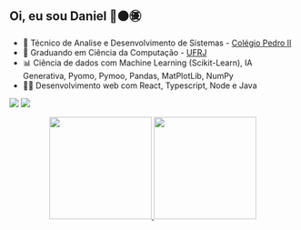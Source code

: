 ## Oi, eu sou Daniel 👋🟠㊝

- 🏫 Técnico de Analise e Desenvolvimento de Sistemas - <a href="https://cp2.g12.br/index.php" targe="blank"> Colégio Pedro II </a>
- 📖 Graduando em Ciência da Computação - <a href="https://ufrj.br/" target="blank">UFRJ</a>
- 📊 Ciência de dados com Machine Learning (Scikit-Learn), IA Generativa, Pyomo, Pymoo, Pandas, MatPlotLib, NumPy
- 👨‍💻 Desenvolvimento web com React, Typescript, Node e Java

<a href="https://www.linkedin.com/in/daniel-arruda-7b44811a4/"><img src="https://img.shields.io/badge/-LinkedIn-%230077B5?style=for-the-badge&logo=linkedin&logoColor=white"></a>
<a href="mailto:danielp.arruda@gmail.com"><img src="https://img.shields.io/badge/Gmail-D14836?style=for-the-badge&logo=gmail&logoColor=white"></a>

<div align="center">
  <a href="https://github.com/danielshz">
  <img height="180em" src="https://github-readme-stats.vercel.app/api?username=danielshz&show_icons=true&theme=dark&include_all_commits=true&count_private=true"/>
  <img height="180em" src="https://github-readme-stats.vercel.app/api/top-langs/?username=danielshz&layout=compact&langs_count=7&theme=dark"/>
</div>
